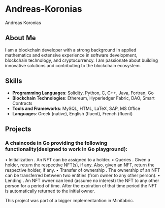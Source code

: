 # Andreas-Koronias
Andreas Koronias

## About Me
I am a blockchain developer with a strong background in applied mathematics and extensive experience in software development, blockchain technology, and cryptocurrency. I am passionate about building innovative solutions and contributing to the blockchain ecosystem.

## Skills
- **Programming Languages**: Solidity, Python, C, C++, Java, Fortran, Go
- **Blockchain Technologies**: Ethereum, Hyperledger Fabric, DAO, Smart Contracts
- **Tools and Frameworks**: MySQL, HTML, LaTeX, SAP, MS Office
- **Languages**: Greek (native), English (fluent), French (fluent)

## Projects

###  A chaincode in Go providing the following functionality(designed to work in Go playground): 
• Initialization . An NFT can be assigned to a holder. 
• Queries . Given a holder, return the respective NFT(s), if any. Also, given an NFT, return 
the respective holder, if any. 
• Transfer of ownership . The ownership of an NFT can be transferred between two 
entities (from owner to any other person). 
• Lending .  An NFT owner can lend (assume no interest) the NFT to any other 
person for a period of time. After the expiration of that time period the NFT is automatically 
returned to the initial owner.

This project was part of a bigger implementantion in Minifabric.

###
